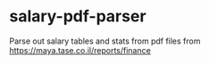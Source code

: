 # salary-pdf-parser
Parse out salary tables and stats from pdf files from https://maya.tase.co.il/reports/finance
